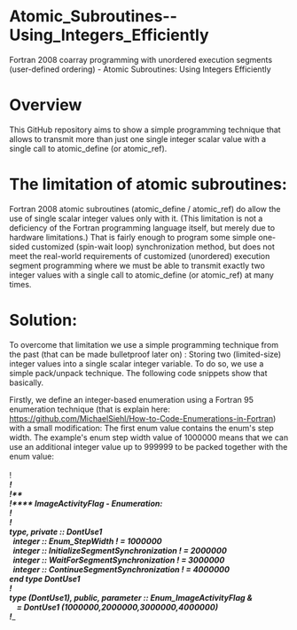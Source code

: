 # Atomic_Subroutines--Using_Integers_Efficiently
Fortran 2008 coarray programming with unordered execution segments (user-defined ordering) - Atomic Subroutines: Using Integers Efficiently

# Overview
This GitHub repository aims to show a simple programming technique that allows to transmit more than just one single integer scalar value with a single call to atomic_define (or atomic_ref).

# The limitation of atomic subroutines:
Fortran 2008 atomic subroutines (atomic_define / atomic_ref) do allow the use of single scalar integer values only with it. (This limitation is not a deficiency of the Fortran programming language itself, but merely due to hardware limitations.) That is fairly enough to program some simple one-sided customized (spin-wait loop) synchronization method, but does not meet the real-world requirements of customized (unordered) execution segment programming where we must be able to transmit exactly two integer values with a single call to atomic_define (or atomic_ref) at many times.

# Solution:
To overcome that limitation we use a simple programming technique from the past (that can be made bulletproof later on) : Storing two (limited-size) integer values into a single scalar integer variable. To do so, we use a simple pack/unpack technique.
The following code snippets show that basically.

Firstly, we define an integer-based enumeration using a Fortran 95 enumeration technique (that is explain here: https://github.com/MichaelSiehl/How-to-Code-Enumerations-in-Fortran) with a small modification: The first enum value contains the enum's step width. The example's enum step width value of 1000000 means that we can use an additional integer value up to 999999 to be packed together with the enum value:<br />
<br />
!___________________________________________________________<br />
!<br />
!*****************************************<br />
!****  ImageActivityFlag - Enumeration: **<br />
!*****************************************<br />
!<br />
type, private :: DontUse1<br />
&nbsp;&nbsp;integer :: Enum_StepWidth ! = 1000000<br />
&nbsp;&nbsp;integer :: InitializeSegmentSynchronization ! = 2000000<br />
&nbsp;&nbsp;integer :: WaitForSegmentSynchronization ! = 3000000<br />
&nbsp;&nbsp;integer :: ContinueSegmentSynchronization ! = 4000000<br />
end type DontUse1<br />
!<br />
type (DontUse1), public, parameter :: Enum_ImageActivityFlag &<br />
&nbsp;&nbsp;&nbsp;&nbsp;= DontUse1 (1000000,2000000,3000000,4000000)<br />
!____________________________________________________________<br />
